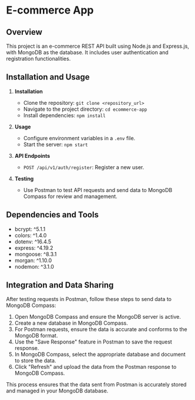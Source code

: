 # E-commerce App

## Overview
This project is an e-commerce REST API built using Node.js and Express.js, with MongoDB as the database. It includes user authentication and registration functionalities.

## Installation and Usage

1. **Installation**
   - Clone the repository: `git clone <repository_url>`
   - Navigate to the project directory: `cd ecommerce-app`
   - Install dependencies: `npm install`

2. **Usage**
   - Configure environment variables in a `.env` file.
   - Start the server: `npm start`

3. **API Endpoints**
   - `POST /api/v1/auth/register`: Register a new user.

4. **Testing**
   - Use Postman to test API requests and send data to MongoDB Compass for review and management.

## Dependencies and Tools
- bcrypt: ^5.1.1
- colors: ^1.4.0
- dotenv: ^16.4.5
- express: ^4.19.2
- mongoose: ^8.3.1
- morgan: ^1.10.0
- nodemon: ^3.1.0

## Integration and Data Sharing
After testing requests in Postman, follow these steps to send data to MongoDB Compass:

1. Open MongoDB Compass and ensure the MongoDB server is active.
2. Create a new database in MongoDB Compass.
3. For Postman requests, ensure the data is accurate and conforms to the MongoDB format.
4. Use the "Save Response" feature in Postman to save the request response.
5. In MongoDB Compass, select the appropriate database and document to store the data.
6. Click "Refresh" and upload the data from the Postman response to MongoDB Compass.

This process ensures that the data sent from Postman is accurately stored and managed in your MongoDB database. 


